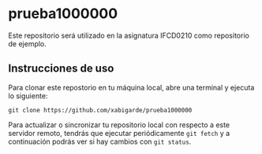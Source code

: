 # prueba1000000

Este repositorio será utilizado en la asignatura IFCD0210 como repositorio de ejemplo.

## Instrucciones de uso

Para clonar este repostorio en tu máquina local, abre una terminal y ejecuta lo siguiente:

`
git clone https://github.com/xabigarde/prueba1000000
`

Para actualizar o sincronizar tu repositorio local con respecto a este servidor remoto, tendrás que ejecutar periódicamente `git fetch` y a continuación podrás ver si hay cambios con `git status`.

